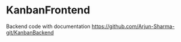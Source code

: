 # KanbanFrontend

Backend code with documentation https://github.com/Arjun-Sharma-git/KanbanBackend
